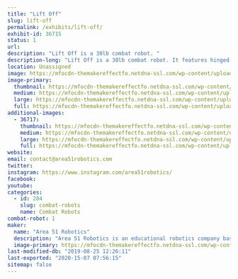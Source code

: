 ```yaml
---
title: "Lift Off"
slug: lift-off
permalink: /exhibits/lift-off/
exhibit-id: 36715
status: 1
url: 
description: "Lift Off is a 30lb combat robot. "
description-long: "Lift Off is a 30lb combat robot. It features hinged scooplets / dustpan wedge and a lifting arm. "
location: Unassigned
image: https://mfocdn-themakereffectfo.netdna-ssl.com/wp-content/uploads/2019/08/LiftOff2-1024x433.jpg
image-primary:
  thumbnail: https://mfocdn-themakereffectfo.netdna-ssl.com/wp-content/uploads/2019/08/LiftOff2-150x150.jpg
  medium: https://mfocdn-themakereffectfo.netdna-ssl.com/wp-content/uploads/2019/08/LiftOff2-300x127.jpg
  large: https://mfocdn-themakereffectfo.netdna-ssl.com/wp-content/uploads/2019/08/LiftOff2-1024x433.jpg
  full: https://mfocdn-themakereffectfo.netdna-ssl.com/wp-content/uploads/2019/08/LiftOff2.jpg
additional-images:
  - 36717:
    thumbnail: https://mfocdn-themakereffectfo.netdna-ssl.com/wp-content/uploads/2019/08/LiftOff-150x150.png
    medium: https://mfocdn-themakereffectfo.netdna-ssl.com/wp-content/uploads/2019/08/LiftOff-300x163.png
    large: https://mfocdn-themakereffectfo.netdna-ssl.com/wp-content/uploads/2019/08/LiftOff.png
    full: https://mfocdn-themakereffectfo.netdna-ssl.com/wp-content/uploads/2019/08/LiftOff.png
website: 
email: contact@area51robotics.com
twitter: 
instagram: https://www.instagram.com/area51robotics/
facebook: 
youtube: 
categories:
  - id: 284
    slug: combat-robots
    name: Combat Robots
combat-robot: 1
maker:
  name: "Area 51 Robotics"
  description: "Area 51 Robotics is an educational robotics company based out of Los Angeles. We develop digital curriculum and work with students, teams and schools."
  image-primary: https://mfocdn-themakereffectfo.netdna-ssl.com/wp-content/uploads/2019/08/Area-51_dark_240.jpeg
last-modified-db: "2019-08-25 12:26:11"
last-exported: "2020-15-07 07:56:15"
sitemap: false
---
```

